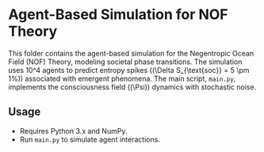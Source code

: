 # Agent-Based Simulation for NOF Theory

This folder contains the agent-based simulation for the Negentropic Ocean Field (NOF) Theory, modeling societal phase transitions. The simulation uses 10^4 agents to predict entropy spikes (\(\Delta S_{\text{soc}} = 5 \pm 1\%\)) associated with emergent phenomena. The main script, `main.py`, implements the consciousness field (\(\Psi\)) dynamics with stochastic noise.

## Usage
- Requires Python 3.x and NumPy.
- Run `main.py` to simulate agent interactions.
